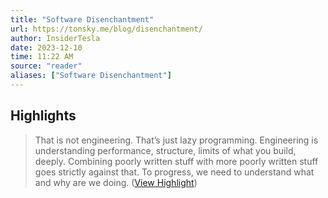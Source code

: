 ```yaml
---
title: "Software Disenchantment"
url: https://tonsky.me/blog/disenchantment/
author: InsiderTesla
date: 2023-12-10
time: 11:22 AM
source: "reader"
aliases: ["Software Disenchantment"]
---
```

## Highlights
> That is not engineering. That’s just lazy programming. Engineering is understanding performance, structure, limits of what you build, deeply. Combining poorly written stuff with more poorly written stuff goes strictly against that. To progress, we need to understand what and why are we doing. ([View Highlight](https://read.readwise.io/read/01he1467cgzx93qym4m4en8d6f))

